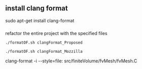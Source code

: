 ## install clang format

sudo apt-get install clang-format

###

refactor the entire project with the specified files

```
./formatOF.sh clangFormat_Proposed
```

```
./formatOF.sh clangFormat_Mozzilla
```


clang-format -i --style=file:<selectedformat> src/finiteVolume/fvMesh/fvMesh.C